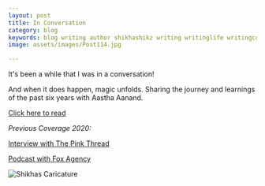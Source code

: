 ```yaml
---
layout: post
title: In Conversation
category: blog
keywords: blog writing author shikhashikz writing writinglife writingcommunity authorinterview
image: assets/images/Post114.jpg

---
```


It's been a while that I was in a conversation!

And when it does happen, magic unfolds. Sharing the journey and learnings of the past six years with Aastha Aanand.

[Click here to read](https://aasthaanand.wordpress.com/2021/07/24/author-interview-with-shikha-pakhide/)

*Previous Coverage 2020:*

[Interview with The Pink Thread](https://www.thepinkthread.com/post/shikha-pakhide-the-leader-and-the-reader)

[Podcast with Fox Agency](https://fox.agency/clientside/podcasts/shikha-pakhide/)


![Shikhas Caricature](https://user-images.githubusercontent.com/21696121/127109066-d05a52d2-3beb-4f80-8e2b-7fa7fe9c93e4.jpg)
